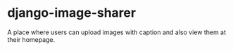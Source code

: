 # django-image-sharer
A place where users can upload images with caption and also view them at their homepage.
